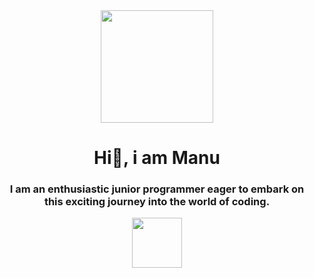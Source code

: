 <div align="center" id="header">
  <img src="https://media.giphy.com/media/wwg1suUiTbCY8H8vIA/giphy-downsized-large.gif" width="180" height="180" class="giphy-embed"/>
  <h1 align="center">Hi👋, i am Manu</h1>
  <h3 align="center">I am an enthusiastic junior programmer eager to embark on this exciting journey into the world of coding.</h3>
  <a href="https://www.linkedin.com/in/manuel-garrido-serrano-26aa2a281/"><img src="https://img.shields.io/badge/LinkedIn-0077B5?style=for-the-badge&logo=linkedin&logoColor=white" width="80" height="80"/></a>
</div>

<!--
**Manuel-Garrido/Manuel-Garrido** is a ✨ _special_ ✨ repository because its `README.md` (this file) appears on your GitHub profile.

Here are some ideas to get you started:

- 🔭 I’m currently working on ...
- 🌱 I’m currently learning ...
- 👯 I’m looking to collaborate on ...
- 🤔 I’m looking for help with ...
- 💬 Ask me about ...
- 📫 How to reach me: ...
- 😄 Pronouns: ...
- ⚡ Fun fact: ...
-->
